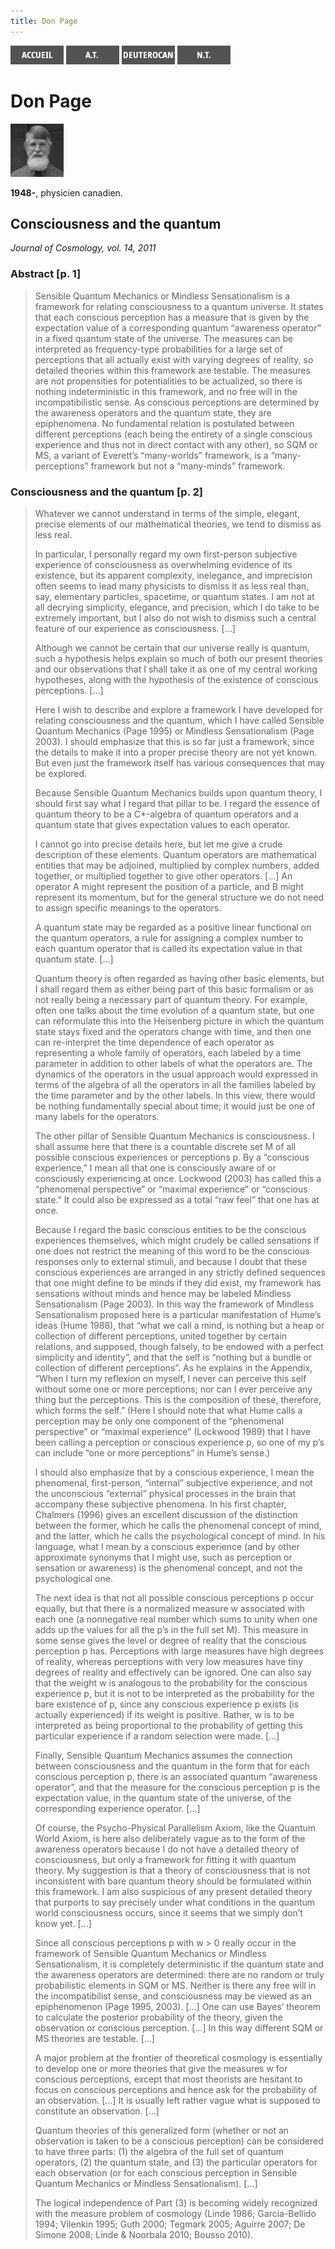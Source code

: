 ```yaml
---
title: Don Page
---
```

[<img src="/images/accueil.png">](/)
[<img src="/images/ancientestament.png">](/pages/ancientestament.html)
[<img src="/images/deuterocanoniques.png">](/pages/deuterocanoniques.html)
[<img src="/images/nouveautestament.png">](/pages/nouveautestament.html)

# Don Page

[<img src="/images/donpage.png">](https://fr.wikipedia.org/wiki/Don_Page)

**1948-**, physicien canadien.


## Consciousness and the quantum <a name="arkhe"></a>
*Journal of Cosmology, vol. 14, 2011*

### Abstract [p. 1]

>Sensible Quantum Mechanics or Mindless Sensationalism is a framework for relating consciousness to a quantum universe. It states that each conscious perception has a measure that is given by the expectation value of a corresponding quantum “awareness operator” in a fixed quantum state of the universe. The measures can be interpreted as frequency-type probabilities for a large set of perceptions that all actually exist with varying degrees of reality, so detailed theories within this framework are testable. The measures are not propensities for potentialities to be actualized, so there is nothing indeterministic in this framework, and no free will in the incompatibilistic sense. As conscious perceptions are determined by the awareness operators and the quantum state, they are epiphenomena. No fundamental relation is postulated between different perceptions (each being the entirety of a single conscious experience and thus not in direct contact with any other), so SQM or MS, a variant of Everett’s “many-worlds” framework, is a “many-perceptions” framework but not a “many-minds” framework.


### Consciousness and the quantum [p. 2]

>Whatever we cannot understand in terms of the simple, elegant, precise elements of our mathematical theories, we tend to dismiss as less real.
>
>In particular, I personally regard my own first-person subjective experience of consciousness as overwhelming evidence of its existence, but its apparent complexity, inelegance, and imprecision often seems to lead many physicists to dismiss it as less real than, say, elementary particles, spacetime, or quantum states. I am not at all decrying simplicity, elegance, and precision, which I do take to be extremely important, but I also do not wish to dismiss such a central feature of our experience as consciousness. […]
>
>Although we cannot be certain that our universe really is quantum, such a hypothesis helps explain so much of both our present theories and our observations that I shall take it as one of my central working hypotheses, along with the hypothesis of the existence of conscious perceptions. […]
>
>Here I wish to describe and explore a framework I have developed for relating consciousness and the quantum, which I have called Sensible Quantum Mechanics (Page 1995) or Mindless Sensationalism (Page 2003). I should emphasize that this is so far just a framework, since the details to make it into a proper precise theory are not yet known. But even just the framework itself has various consequences that may be explored.
>
>Because Sensible Quantum Mechanics builds upon quantum theory, I should first say what I regard that pillar to be. I regard the essence of quantum theory to be a C\*-algebra of quantum operators and a quantum state that gives expectation values to each operator.
>
>I cannot go into precise details here, but let me give a crude description of these elements. Quantum operators are mathematical entities that may be adjoined, multiplied by complex numbers, added together, or multiplied together to give other operators. […] An operator A might represent the position of a particle, and B might represent its momentum, but for the general structure we do not need to assign specific meanings to the operators.
>
>A quantum state may be regarded as a positive linear functional on the quantum operators, a rule for assigning a complex number to each quantum operator that is called its expectation value in that quantum state. […]
>
>Quantum theory is often regarded as having other basic elements, but I shall regard them as either being part of this basic formalism or as not really being a necessary part of quantum theory. For example, often one talks about the time evolution of a quantum state, but one can reformulate this into the Heisenberg picture in which the quantum state stays fixed and the operators change with time, and then one can re-interpret the time dependence of each operator as representing a whole family of operators, each labeled by a time parameter in addition to other labels of what the operators are. The dynamics of the operators in the usual approach would expressed in terms of the algebra of all the operators in all the families labeled by the time parameter and by the other labels. In this view, there would be nothing fundamentally special about time; it would just be one of many labels for the operators.
>
>The other pillar of Sensible Quantum Mechanics is consciousness. I shall assume here that there is a countable discrete set M of all possible conscious experiences or perceptions p. By a “conscious experience,” I mean all that one is consciously aware of or consciously experiencing at once. Lockwood (2003) has called this a “phenomenal perspective” or “maximal experience” or “conscious state.” It could also be expressed as a total “raw feel” that one has at once.
>
>Because I regard the basic conscious entities to be the conscious experiences themselves, which might crudely be called sensations if one does not restrict the meaning of this word to be the conscious responses only to external stimuli, and because I doubt that these conscious experiences are arranged in any strictly defined sequences that one might define to be minds if they did exist, my framework has sensations without minds and hence may be labeled Mindless Sensationalism (Page 2003). In this way the framework of Mindless Sensationalism proposed here is a particular manifestation of Hume’s ideas (Hume 1988), that “what we call a mind, is nothing but a heap or collection of different perceptions, united together by certain relations, and supposed, though falsely, to be endowed with a perfect simplicity and identity”, and that the self is “nothing but a bundle or collection of different perceptions”. As he explains in the Appendix, “When I turn my reflexion on myself, I never can perceive this self without some one or more perceptions; nor can I ever perceive any thing but the perceptions. This is the composition of these, therefore, which forms the self.” (Here I should note that what Hume calls a perception may be only one component of the “phenomenal perspective” or “maximal experience” (Lockwood 1989) that I have been calling a perception or conscious experience p, so one of my p’s can include “one or more perceptions” in Hume’s sense.)
>
>I should also emphasize that by a conscious experience, I mean the phenomenal, first-person, “internal” subjective experience, and not the unconscious “external” physical processes in the brain that accompany these subjective phenomena. In his first chapter, Chalmers (1996) gives an excellent discussion of the distinction between the former, which he calls the phenomenal concept of mind, and the latter, which he calls the psychological concept of mind. In his language, what I mean by a conscious experience (and by other approximate synonyms that I might use, such as perception or sensation or awareness) is the phenomenal concept, and not the psychological one.
>
>The next idea is that not all possible conscious perceptions p occur equally, but that there is a normalized measure w associated with each one (a nonnegative real number which sums to unity when one adds up the values for all the p’s in the full set M). This measure in some sense gives the level or degree of reality that the conscious perception p has. Perceptions with large measures have high degrees of reality, whereas perceptions with very low measures have tiny degrees of reality and effectively can be ignored. One can also say that the weight w is analogous to the probability for the conscious experience p, but it is not to be interpreted as the probability for the bare existence of p, since any conscious experience p exists (is actually experienced) if its weight is positive. Rather, w is to be interpreted as being proportional to the probability of getting this particular experience if a random selection were made. […]
>
>Finally, Sensible Quantum Mechanics assumes the connection between consciousness and the quantum in the form that for each conscious perception p, there is an associated quantum “awareness operator”, and that the measure for the conscious perception p is the expectation value, in the quantum state of the universe, of the corresponding experience operator. […]
>
>Of course, the Psycho-Physical Parallelism Axiom, like the Quantum World Axiom, is here also deliberately vague as to the form of the awareness operators because I do not have a detailed theory of consciousness, but only a framework for fitting it with quantum theory. My suggestion is that a theory of consciousness that is not inconsistent with bare quantum theory should be formulated within this framework. I am also suspicious of any present detailed theory that purports to say precisely under what conditions in the quantum world consciousness occurs, since it seems that we simply don’t know yet. […]
>
>Since all conscious perceptions p with w > 0 really occur in the framework of Sensible Quantum Mechanics or Mindless Sensationalism, it is completely deterministic if the quantum state and the awareness operators are determined: there are no random or truly probabilistic elements in SQM or MS. Neither is there any free will in the incompatibilist sense, and consciousness may be viewed as an epiphenomenon (Page 1995, 2003). […] One can use Bayes’ theorem to calculate the posterior probability of the theory, given the observation or conscious perception. […] In this way different SQM or MS theories are testable. […]
>
>A major problem at the frontier of theoretical cosmology is essentially to develop one or more theories that give the measures w for conscious perceptions, except that most theorists are hesitant to focus on conscious perceptions and hence ask for the probability of an observation. […] It is usually left rather vague what is supposed to constitute an observation. […]
>
>Quantum theories of this generalized form (whether or not an observation is taken to be a conscious perception) can be considered to have three parts: (1) the algebra of the full set of quantum operators, (2) the quantum state, and (3) the particular operators for each observation (or for each conscious perception in Sensible Quantum Mechanics or Mindless Sensationalism). […]
>
>The logical independence of Part (3) is becoming widely recognized with the measure problem of cosmology (Linde 1986; Garcia-Bellido 1994; Vilenkin 1995; Guth 2000; Tegmark 2005; Aguirre 2007; De Simone 2008; Linde & Noorbala 2010; Bousso 2010).